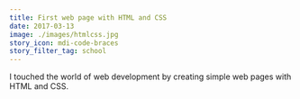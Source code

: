 ```yaml
---
title: First web page with HTML and CSS
date: 2017-03-13
image: ./images/htmlcss.jpg
story_icon: mdi-code-braces
story_filter_tag: school
---
```


I touched the world of web development by creating simple web pages with HTML and CSS.
